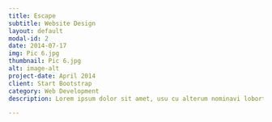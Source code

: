 ```yaml
---
title: Escape
subtitle: Website Design
layout: default
modal-id: 2
date: 2014-07-17
img: Pic 6.jpg
thumbnail: Pic 6.jpg
alt: image-alt
project-date: April 2014
client: Start Bootstrap
category: Web Development
description: Lorem ipsum dolor sit amet, usu cu alterum nominavi lobortis. At duo novum diceret. Tantas apeirian vix et, usu sanctus postulant inciderint ut, populo diceret necessitatibus in vim. Cu eum dicam feugiat noluisse.

---
```

